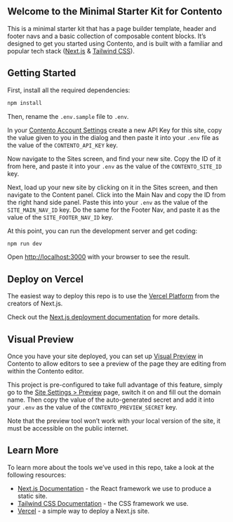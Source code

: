## Welcome to the Minimal Starter Kit for Contento

This is a minimal starter kit that has a page builder template, header and footer navs and a basic collection of composable content blocks. It’s designed to get you started using Contento, and is built with a familiar and popular tech stack ([Next.js](https://nextjs.org) & [Tailwind CSS](https://tailwindcss.com)).

## Getting Started

First, install all the required dependencies:

```bash
npm install
```

Then, rename the `.env.sample` file to `.env`.

In your [Contento Account Settings](https://app.contento.io/account/api-keys) create a new API Key for this site, copy the value given to you in the dialog and then paste it into your `.env` file as the value of the `CONTENTO_API_KEY` key.

Now navigate to the Sites screen, and find your new site. Copy the ID of it from here, and paste it into your `.env` as the value of the `CONTENTO_SITE_ID` key.

Next, load up your new site by clicking on it in the Sites screen, and then navigate to the Content panel. Click into the Main Nav and copy the ID from the right hand side panel. Paste this into your `.env` as the value of the `SITE_MAIN_NAV_ID` key. Do the same for the Footer Nav, and paste it as the value of the `SITE_FOOTER_NAV_ID` key.

At this point, you can run the development server and get coding:

```bash
npm run dev
```

Open [http://localhost:3000](http://localhost:3000) with your browser to see the result.

## Deploy on Vercel

The easiest way to deploy this repo is to use the [Vercel Platform](https://vercel.com/new) from the creators of Next.js.

Check out the [Next.js deployment documentation](https://nextjs.org/docs/deployment) for more details.

## Visual Preview

Once you have your site deployed, you can set up [Visual Preview](https://www.contento.io/docs/sdk/next#visual-preview) in Contento to allow editors to see a preview of the page they are editing from within the Contento editor.

This project is pre-configured to take full advantage of this feature, simply go to the [Site Settings > Preview](https://app.contento.io/settings/preview) page, switch it on and fill out the domain name. Then copy the value of the auto-generated secret and add it into your `.env` as the value of the `CONTENTO_PREVIEW_SECRET` key.

Note that the preview tool won’t work with your local version of the site, it must be accessible on the public internet.

## Learn More

To learn more about the tools we’ve used in this repo, take a look at the following resources:

- [Next.js Documentation](https://nextjs.org/docs) - the React framework we use to produce a static site.
- [Tailwind CSS Documentation](https://tailwindcss.com) - the CSS framework we use.
- [Vercel](https://vercel.com) - a simple way to deploy a Next.js site.
